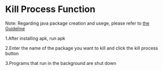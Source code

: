 # Kill Process Function

Note: Regarding java package creation and usege, please refer to [the Guideline](https://github.com/PicoSupport/PicoSupport/blob/master/How_to_use_JAR_file_in_Unity_project_on_Pico_device.docx)

1.After installing apk, run apk

2.Enter the name of the package you want to kill and click the kill process button

3.Programs that run in the background are shut down


